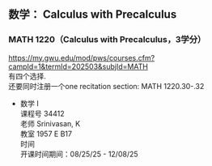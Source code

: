 ## 数学： Calculus with Precalculus
### MATH 1220（Calculus with Precalculus，3学分）  
https://my.gwu.edu/mod/pws/courses.cfm?campId=1&termId=202503&subjId=MATH  
有四个选择.  
还要同时注册一个one recitation section: MATH 1220.30-.32   

- 数学 I  
课程号 34412    
老师 Srinivasan, K     
教室 1957 E B17     
时间     
开课时间期间：08/25/25 - 12/08/25  

